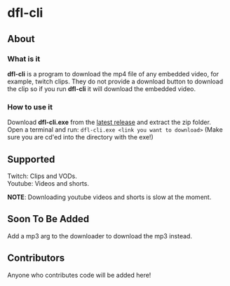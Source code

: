 # dfl-cli

## About

### What is it

**dfl-cli** is a program to download the mp4 file of any embedded video, for example, twitch clips. They do not provide a download button to download the clip so if you run **dfl-cli** it will download the embedded video.

### How to use it

Download **dfl-cli.exe** from the [latest release](https://github.com/kaorlol/dfl-cli/releases/latest) and extract the zip folder. Open a terminal and run: ```dfl-cli.exe <link you want to download>``` (Make sure you are cd'ed into the directory with the exe!)

## Supported

Twitch: Clips and VODs.\
Youtube: Videos and shorts.

**NOTE**: Downloading youtube videos and shorts is slow at the moment.

## Soon To Be Added

Add a mp3 arg to the downloader to download the mp3 instead.

## Contributors

Anyone who contributes code will be added here!
